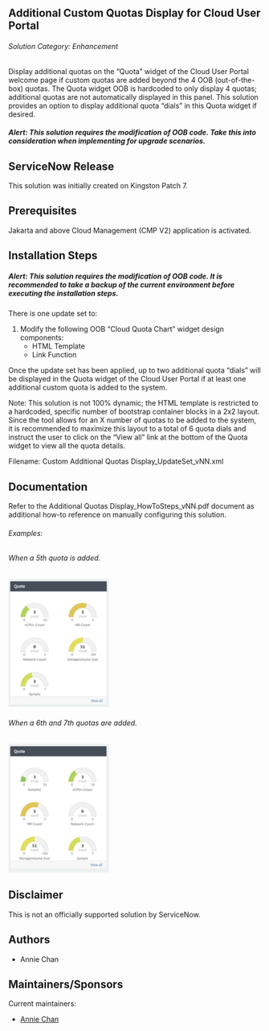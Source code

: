 ## Additional Custom Quotas Display for Cloud User Portal
###### Solution Category: Enhancement
Display additional quotas on the “Quota” widget of the Cloud User Portal welcome page if custom quotas are added beyond the 4 OOB (out-of-the-box) quotas. The Quota widget OOB is hardcoded to only display 4 quotas; additional quotas are not automatically displayed in this panel. This solution provides an option to display additional quota “dials” in this Quota widget if desired.

##### _Alert: This solution requires the modification of OOB code. Take this into consideration when implementing for upgrade scenarios._


## ServiceNow Release

This solution was initially created on Kingston Patch 7.


## Prerequisites

Jakarta and above Cloud Management (CMP V2) application is activated.


## Installation Steps
##### _Alert: This solution requires the modification of OOB code. It is recommended to take a backup of the current environment before executing the installation steps._

There is one update set to:

1. Modify the following OOB “Cloud Quota Chart” widget design components:
	* HTML Template
	* Link Function

Once the update set has been applied, up to two additional quota “dials” will be displayed in the Quota widget of the Cloud User Portal if at least one additional custom quota is added to the system.

Note: This solution is not 100% dynamic; the HTML template is restricted to a hardcoded, specific number of bootstrap container blocks in a 2x2 layout. Since the tool allows for an X number of quotas to be added to the system, it is recommended to maximize this layout to a total of 6 quota dials and instruct the user to click on the “View all” link at the bottom of the Quota widget to view all the quota details.

Filename: Custom Additional Quotas Display_UpdateSet_vNN.xml


## Documentation

Refer to the Additional Quotas Display_HowToSteps_vNN.pdf document as additional how-to reference on manually configuring this solution.

###### Examples:
###### When a 5th quota is added.
<img src="images/OneAddlQuotaDisplay.png" width="200">

###### When a 6th and 7th quotas are added.
<img src="images/ThreeAddlQuotasDisplay.png" width="200">

## Disclaimer
This is not an officially supported solution by ServiceNow.


## Authors

* Annie Chan


## Maintainers/Sponsors

Current maintainers:

* [Annie Chan](https://github.com/sn-achan)
